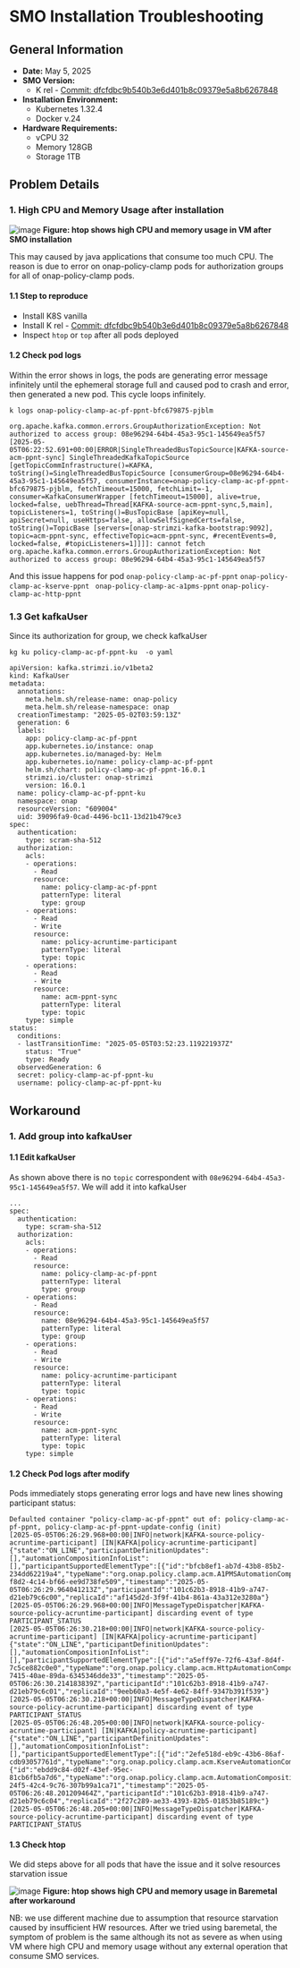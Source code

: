 # SMO Installation Troubleshooting

## General Information

* **Date:** May 5, 2025
* **SMO Version:** 
    - K rel - [Commit: dfcfdbc9b540b3e6d401b8c09379e5a8b6267848](https://gerrit.o-ran-sc.org/r/gitweb?p=it/dep.git;a=commit;h=dfcfdbc9b540b3e6d401b8c09379e5a8b6267848)
* **Installation Environment:** 
    - Kubernetes 1.32.4
    - Docker v.24
* **Hardware Requirements:**
    - vCPU 32
    - Memory 128GB
    - Storage 1TB

## Problem Details
###  1. High CPU and Memory Usage after installation
![image](/troubleshoot/k-smo/images/htop.png)
**Figure: htop shows high CPU and memory usage in VM after SMO installation**

This may caused by java applications that consume too much CPU. The reason is due to error on onap-policy-clamp pods for authorization groups for all of onap-policy-clamp pods.

#### 1.1 Step to reproduce
- Install K8S vanilla
- Install  K rel - [Commit: dfcfdbc9b540b3e6d401b8c09379e5a8b6267848](https://gerrit.o-ran-sc.org/r/gitweb?p=it/dep.git;a=commit;h=dfcfdbc9b540b3e6d401b8c09379e5a8b6267848)
- Inspect `htop` or `top` after all pods deployed

#### 1.2 Check pod logs
Within the error shows in logs, the pods are generating error message infinitely until the ephemeral storage full and caused pod to crash and error, then generated a new pod. This cycle loops infinitely.
```
k logs onap-policy-clamp-ac-pf-ppnt-bfc679875-pjblm
```

```
org.apache.kafka.common.errors.GroupAuthorizationException: Not authorized to access group: 08e96294-64b4-45a3-95c1-145649ea5f57
[2025-05-05T06:22:52.691+00:00|ERROR|SingleThreadedBusTopicSource|KAFKA-source-acm-ppnt-sync] SingleThreadedKafkaTopicSource [getTopicCommInfrastructure()=KAFKA, toString()=SingleThreadedBusTopicSource [consumerGroup=08e96294-64b4-45a3-95c1-145649ea5f57, consumerInstance=onap-policy-clamp-ac-pf-ppnt-bfc679875-pjblm, fetchTimeout=15000, fetchLimit=-1, consumer=KafkaConsumerWrapper [fetchTimeout=15000], alive=true, locked=false, uebThread=Thread[KAFKA-source-acm-ppnt-sync,5,main], topicListeners=1, toString()=BusTopicBase [apiKey=null, apiSecret=null, useHttps=false, allowSelfSignedCerts=false, toString()=TopicBase [servers=[onap-strimzi-kafka-bootstrap:9092], topic=acm-ppnt-sync, effectiveTopic=acm-ppnt-sync, #recentEvents=0, locked=false, #topicListeners=1]]]]: cannot fetch
org.apache.kafka.common.errors.GroupAuthorizationException: Not authorized to access group: 08e96294-64b4-45a3-95c1-145649ea5f57

```
And this issue happens for pod `onap-policy-clamp-ac-pf-ppnt` `onap-policy-clamp-ac-kserve-ppnt` ` onap-policy-clamp-ac-a1pms-ppnt` `onap-policy-clamp-ac-http-ppnt` 
### 1.3 Get kafkaUser
Since its authorization for group, we check kafkaUser 
````
kg ku policy-clamp-ac-pf-ppnt-ku  -o yaml
````
````
apiVersion: kafka.strimzi.io/v1beta2
kind: KafkaUser
metadata:
  annotations:
    meta.helm.sh/release-name: onap-policy
    meta.helm.sh/release-namespace: onap
  creationTimestamp: "2025-05-02T03:59:13Z"
  generation: 6
  labels:
    app: policy-clamp-ac-pf-ppnt
    app.kubernetes.io/instance: onap
    app.kubernetes.io/managed-by: Helm
    app.kubernetes.io/name: policy-clamp-ac-pf-ppnt
    helm.sh/chart: policy-clamp-ac-pf-ppnt-16.0.1
    strimzi.io/cluster: onap-strimzi
    version: 16.0.1
  name: policy-clamp-ac-pf-ppnt-ku
  namespace: onap
  resourceVersion: "609004"
  uid: 39096fa9-0cad-4496-bc11-13d21b479ce3
spec:
  authentication:
    type: scram-sha-512
  authorization:
    acls:
    - operations:
      - Read
      resource:
        name: policy-clamp-ac-pf-ppnt
        patternType: literal
        type: group
    - operations:
      - Read
      - Write
      resource:
        name: policy-acruntime-participant
        patternType: literal
        type: topic
    - operations:
      - Read
      - Write
      resource:
        name: acm-ppnt-sync
        patternType: literal
        type: topic
    type: simple
status:
  conditions:
  - lastTransitionTime: "2025-05-05T03:52:23.119221937Z"
    status: "True"
    type: Ready
  observedGeneration: 6
  secret: policy-clamp-ac-pf-ppnt-ku
  username: policy-clamp-ac-pf-ppnt-ku
````

## Workaround
### 1. Add group into kafkaUser
#### 1.1 Edit kafkaUser
As shown above there is no `topic` correspondent with `08e96294-64b4-45a3-95c1-145649ea5f57`. We will add it into kafkaUser

````
...
spec:
  authentication:
    type: scram-sha-512
  authorization:
    acls:
    - operations:
      - Read
      resource:
        name: policy-clamp-ac-pf-ppnt
        patternType: literal
        type: group
    - operations:
      - Read
      resource:
        name: 08e96294-64b4-45a3-95c1-145649ea5f57
        patternType: literal
        type: group
    - operations:
      - Read
      - Write
      resource:
        name: policy-acruntime-participant
        patternType: literal
        type: topic
    - operations:
      - Read
      - Write
      resource:
        name: acm-ppnt-sync
        patternType: literal
        type: topic
    type: simple

````


#### 1.2 Check Pod logs after modify
Pods immediately stops generating error logs and have new lines showing participant status:
````
Defaulted container "policy-clamp-ac-pf-ppnt" out of: policy-clamp-ac-pf-ppnt, policy-clamp-ac-pf-ppnt-update-config (init)
[2025-05-05T06:26:29.968+00:00|INFO|network|KAFKA-source-policy-acruntime-participant] [IN|KAFKA|policy-acruntime-participant]
{"state":"ON_LINE","participantDefinitionUpdates":[],"automationCompositionInfoList":[],"participantSupportedElementType":[{"id":"bfcb8ef1-ab7d-43b8-85b2-234dd62219a4","typeName":"org.onap.policy.clamp.acm.A1PMSAutomationCompositionElement","typeVersion":"1.0.1"}],"messageType":"PARTICIPANT_STATUS","messageId":"afbe8889-f8d2-4c14-bf66-ee9d738fe509","timestamp":"2025-05-05T06:26:29.964041213Z","participantId":"101c62b3-8918-41b9-a747-d21eb79c6c00","replicaId":"af145d2d-3f9f-41b4-861a-43a312e3280a"}
[2025-05-05T06:26:29.968+00:00|INFO|MessageTypeDispatcher|KAFKA-source-policy-acruntime-participant] discarding event of type PARTICIPANT_STATUS
[2025-05-05T06:26:30.218+00:00|INFO|network|KAFKA-source-policy-acruntime-participant] [IN|KAFKA|policy-acruntime-participant]
{"state":"ON_LINE","participantDefinitionUpdates":[],"automationCompositionInfoList":[],"participantSupportedElementType":[{"id":"a5eff97e-72f6-43af-8d4f-7c5ce882c0e0","typeName":"org.onap.policy.clamp.acm.HttpAutomationCompositionElement","typeVersion":"1.0.0"}],"messageType":"PARTICIPANT_STATUS","messageId":"b2a7bca6-7415-40ae-89da-6345346dde33","timestamp":"2025-05-05T06:26:30.214183839Z","participantId":"101c62b3-8918-41b9-a747-d21eb79c6c01","replicaId":"9eeb60a3-4e5f-4e62-84ff-9347b391f539"}
[2025-05-05T06:26:30.218+00:00|INFO|MessageTypeDispatcher|KAFKA-source-policy-acruntime-participant] discarding event of type PARTICIPANT_STATUS
[2025-05-05T06:26:48.205+00:00|INFO|network|KAFKA-source-policy-acruntime-participant] [IN|KAFKA|policy-acruntime-participant]
{"state":"ON_LINE","participantDefinitionUpdates":[],"automationCompositionInfoList":[],"participantSupportedElementType":[{"id":"2efe518d-eb9c-43b6-86af-cdb93057761d","typeName":"org.onap.policy.clamp.acm.KserveAutomationCompositionElement","typeVersion":"1.0.1"},{"id":"ebdd9c84-d02f-43ef-95ec-81cb6fb5a7d6","typeName":"org.onap.policy.clamp.acm.AutomationCompositionElement","typeVersion":"1.0.0"}],"messageType":"PARTICIPANT_STATUS","messageId":"e67e376e-24f5-42c4-9c76-307b99a1ca71","timestamp":"2025-05-05T06:26:48.201209464Z","participantId":"101c62b3-8918-41b9-a747-d21eb79c6c04","replicaId":"2f27c289-ae33-4393-82b5-01853b85189c"}
[2025-05-05T06:26:48.205+00:00|INFO|MessageTypeDispatcher|KAFKA-source-policy-acruntime-participant] discarding event of type PARTICIPANT_STATUS
````

#### 1.3 Check htop
We did steps above for all pods that have the issue and it solve resources starvation issue 

![image](/troubleshoot/k-smo/images/htop-after.png)
**Figure: htop shows high CPU and memory usage in Baremetal after workaround**

NB: we use different machine due to assumption that resource starvation caused by insufficient HW resources. After we tried using baremetal, the symptom of problem is the same although its not as severe as when using VM where high CPU and memory usage without any external operation that consume SMO services. 

